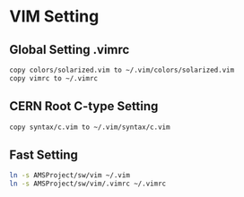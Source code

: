 # VIM Setting


## Global Setting .vimrc

```bash
copy colors/solarized.vim to ~/.vim/colors/solarized.vim  
copy vimrc to ~/.vimrc
```

## CERN Root C-type Setting

```bash
copy syntax/c.vim to ~/.vim/syntax/c.vim
```

## Fast Setting

```bash
ln -s AMSProject/sw/vim ~/.vim
ln -s AMSProject/sw/vim/.vimrc ~/.vimrc
```
